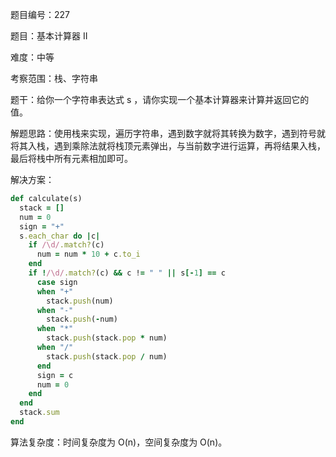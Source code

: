 题目编号：227

题目：基本计算器 II

难度：中等

考察范围：栈、字符串

题干：给你一个字符串表达式 s ，请你实现一个基本计算器来计算并返回它的值。

解题思路：使用栈来实现，遍历字符串，遇到数字就将其转换为数字，遇到符号就将其入栈，遇到乘除法就将栈顶元素弹出，与当前数字进行运算，再将结果入栈，最后将栈中所有元素相加即可。

解决方案：

```ruby
def calculate(s)
  stack = []
  num = 0
  sign = "+"
  s.each_char do |c|
    if /\d/.match?(c)
      num = num * 10 + c.to_i
    end
    if !/\d/.match?(c) && c != " " || s[-1] == c
      case sign
      when "+"
        stack.push(num)
      when "-"
        stack.push(-num)
      when "*"
        stack.push(stack.pop * num)
      when "/"
        stack.push(stack.pop / num)
      end
      sign = c
      num = 0
    end
  end
  stack.sum
end
```

算法复杂度：时间复杂度为 O(n)，空间复杂度为 O(n)。
